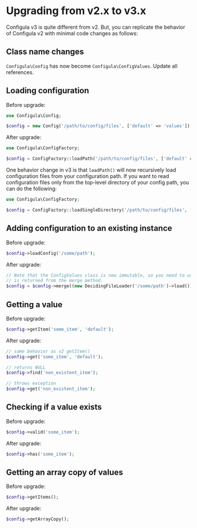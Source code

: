 # Upgrading from v2.x to v3.x

Configula v3 is quite different from v2.  But, you can replicate the behavior of Configula v2 
with minimal code changes as follows:

## Class name changes

`Configula\Config` has now become `Configula\ConfigValues`.  Update all references.

## Loading configuration

Before upgrade:

```php
use Configula\Config;

$config = new Config('/path/to/config/files', ['default' => 'values']);
```

After upgrade:

```php
use Configula\ConfigFactory;

$config = ConfigFactory::loadPath('/path/to/config/files', ['default' => 'values']);
```

One behavior change in v3 is that `loadPath()` will now recursively load configuration files from your configuration
path.  If you want to read configuration files only from the top-level directory of your config path, you can do the
following:

```php
use Configula\ConfigFactory;

$config = ConfigFactory::loadSingleDirectory('/path/to/config/files', ['default' => 'values']);
```

## Adding configuration to an existing instance

Before upgrade:

```php
$config->loadConfig('/some/path');
```

After upgrade:

```php
// Note that the ConfigValues class is now immutable, so you need to use the instance that
// is returned from the merge method.
$config = $config->merge((new DecidingFileLoader('/some/path')->load()));
```

## Getting a value

Before upgrade:

```php
$config->getItem('some_item', 'default');
```

After upgrade:

```php
// same behavior as v2 getItem()
$config->get('some_item', 'default');

// returns NULL
$config->find('non_existent_item'); 

// throws exception
$config->get('non_existent_item'); 
```

## Checking if a value exists

Before upgrade:

```php
$config->valid('some_item');
```

After upgrade:

```php
$config->has('some_item');
```

## Getting an array copy of values

Before upgrade:

```php
$config->getItems();
```

After upgrade:

```php
$config->getArrayCopy();
```
